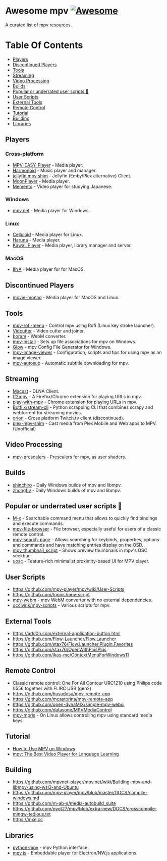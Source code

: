 
# Awesome mpv [![Awesome](https://awesome.re/badge.svg)](https://awesome.re)

A curated list of mpv resources.


# Table Of Contents

- [Players](#players)
- [Discontinued Players](#discontinued-players)
- [Tools](#tools)
- [Streaming](#streaming)
- [Video Processing](#video-processing)
- [Builds](#builds)
- [Popular or underrated user scripts 🚀](#popular-or-underrated-user-scripts-)
- [User Scripts](#user-scripts)
- [External Tools](#external-tools)
- [Remote Control](#remote-control)
- [Tutorial](#tutorial)
- [Building](#building)
- [Libraries](#libraries)


## Players

### Cross-platform

- [MPV-EASY-Player](https://github.com/422658476/MPV-EASY-Player) - Media player.
- [Harmonoid](https://harmonoid.com/) - Music player and manager.
- [jellyfin mpv shim](https://github.com/jellyfin/jellyfin-mpv-shim) - Jellyfin (Emby/Plex alternative) Client.
- [MoonPlayer](https://github.com/coslyk/moonplayer) - Media player.
- [Memento](https://github.com/ripose-jp/Memento) - Video player for studying Japanese.

### Windows

- [mpv.net](https://github.com/mpvnet-player/mpv.net) - Media player for Windows.

### Linux

- [Celluloid](https://celluloid-player.github.io/) - Media player for Linux.
- [Haruna](https://invent.kde.org/multimedia/haruna) - Media player.
- [Kawaii Player](https://github.com/kanishka-linux/kawaii-player) - Media player, library manager and server.

### MacOS

- [IINA](https://iina.io) - Media player for for MacOS.


## Discontinued Players

- [movie-monad](https://github.com/lettier/movie-monad) - Media player for MacOS and Linux.


## Tools

- [mpv-rofi-menu](https://github.com/mpvnet-player/mpv-rofi-menu) - Control mpv using Rofi (Linux key stroke launcher).
- [Vidcutter](https://github.com/ozmartian/vidcutter) - Video cutter and joiner.
- [boram](https://github.com/Kagami/boram) - WebM converter.
- [mpv-install](https://github.com/rossy/mpv-install) - Sets up file associations for mpv on Windows.
- [Glow](https://glowmpv.github.io/) - mpv Config File Generator for Windows.
- [mpv-image-viewer](https://github.com/occivink/mpv-image-viewer) - Configuration, scripts and tips for using mpv as an image viewer.
- [mpv-autosub](https://github.com/davidde/mpv-autosub) - Automatic subtitle downloading for mpv.


## Streaming

- [Macast](https://xfangfang.github.io/Macast/) - DLNA Client.
- [ff2mpv](https://github.com/woodruffw/ff2mpv) - A Firefox/Chrome extension for playing URLs in mpv.
- [play-with-mpv](https://github.com/Thann/play-with-mpv) - Chrome extension for playing URLs in mpv.
- [Botflix/stream-cli](https://github.com/kaboussi/Botflix) - Python scrapping CLI that combines scrapy and webtorrent for streaming movies.
- [orion](https://github.com/alamminsalo/orion) - Cross platform Twitch.tv client (discontinued).
- [plex-mpv-shim](https://github.com/iwalton3/plex-mpv-shim) - Cast media from Plex Mobile and Web apps to MPV. (Unofficial)

## Video Processing

- [mpv-prescalers](https://github.com/bjin/mpv-prescalers) - Prescalers for mpv, as user shaders.


## Builds

- [shinchiro](https://github.com/shinchiro/mpv-winbuild-cmake) - Daily Windows builds of mpv and libmpv.
- [zhongfly](https://github.com/zhongfly/mpv-winbuild) - Daily Windows builds of mpv and libmpv.


##  Popular or underrated user scripts 🚀

- [M-x](https://github.com/Seme4eg/mpv-scripts) - Searchable command menu that allows to quickly find bindings and execute commands.
- [mpv-file-browser](https://github.com/CogentRedTester/mpv-file-browser) - File browser, especially useful for users of a classic remote control.
- [mpv-search-page](https://github.com/CogentRedTester/mpv-search-page) - Allows searching for keybinds, properties, options and commands and have matching entries display on the OSD.
- [mpv_thumbnail_script](https://github.com/TheAMM/mpv_thumbnail_script) - Shows preview thumbnails in mpv's OSC seekbar.
- [uosc](https://github.com/tomasklaen/uosc) - Feature-rich minimalist proximity-based UI for MPV player.


## User Scripts

- https://github.com/mpv-player/mpv/wiki/User-Scripts
- https://github.com/topics/mpv-script
- [mpv-webm](https://github.com/ekisu/mpv-webm) - mpv WebM converter with no external dependencies.
- [occivink/mpv-scripts](https://github.com/occivink/mpv-scripts) - Various scripts for mpv.


## External Tools

- https://add0n.com/external-application-button.html
- https://github.com/Flow-Launcher/Flow.Launcher
- https://github.com/stax76/Flow.Launcher.Plugin.Favorites
- https://github.com/stax76/OpenWithPlusPlus
- https://github.com/ikas-mc/ContextMenuForWindows11


## Remote Control

- Classic remote control: One For All Contour URC1210 using Philips code 0556 together with FLIRC USB (gen2)
- https://github.com/husudosu/mpv-remote-app
- https://github.com/mcastorina/mpv-remote-app
- https://github.com/open-dynaMIX/simple-mpv-webui
- https://github.com/datasone/MPVMediaControl
- [mpv-mpris](https://github.com/hoyon/mpv-mpris) - On Linux allows controlling mpv using standard media keys.


## Tutorial

- [How to Use MPV on Windows](https://www.makeuseof.com/how-to-use-mpv-on-windows)
- [mpv: The Best Video Player for Language Learning](https://www.youtube.com/watch?v=bbg6ztWecbU)


## Building

- https://github.com/mpvnet-player/mpv.net/wiki/Building-mpv-and-libmpv-using-wsl2-and-Ubuntu
- https://github.com/mpv-player/mpv/blob/master/DOCS/compile-windows.md
- https://github.com/m-ab-s/media-autobuild_suite
- https://github.com/qyot27/mpv/blob/extra-new/DOCS/crosscompile-mingw-tedious.txt
- https://mxe.cc


## Libraries

- [python-mpv](https://github.com/jaseg/python-mpv) - mpv Python interface.
- [mpv.js](https://github.com/Kagami/mpv.js) - Embeddable player for Electron/NW.js applications.
